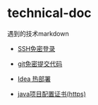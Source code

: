 # technical-doc
遇到的技术markdown

- [SSH免密登录](https://github.com/niezhiliang/technical-doc/blob/master/SSH%E5%85%8D%E5%AF%86%E7%99%BB%E5%BD%95.md)

- [git免密提交代码](https://github.com/niezhiliang/technical-doc/blob/master/git%E5%85%8D%E5%AF%86%E6%8F%90%E4%BA%A4%E4%BB%A3%E7%A0%81.md)

- [Idea 热部署](https://github.com/niezhiliang/technical-doc/blob/master/SpringBoot%E7%83%AD%E9%83%A8%E7%BD%B2.md)

- [java项目配置证书(https)](https://github.com/niezhiliang/technical-doc/blob/master/java%E9%A1%B9%E7%9B%AE%E9%85%8D%E7%BD%AE%E8%AF%81%E4%B9%A6.md)